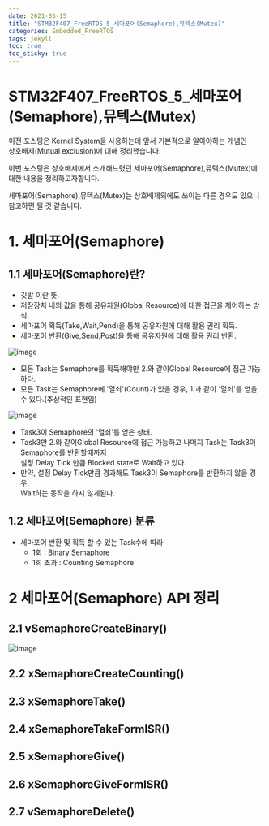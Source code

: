 ```yaml
---
date: 2021-03-15
title: "STM32F407_FreeRTOS_5_세마포어(Semaphore),뮤텍스(Mutex)"
categories: Embedded_FreeRTOS
tags: jekyll
toc: true  
toc_sticky: true 
---
```


STM32F407_FreeRTOS_5_세마포어(Semaphore),뮤텍스(Mutex)
=============

이전 포스팅은 Kernel System을 사용하는데 앞서 기본적으로 알아야하는 개념인    
상호배제(Mutual exclusion)에 대해 정리했습니다.

이번 포스팅은 상호배제에서 소개해드렸던 세마포어(Semaphore),뮤텍스(Mutex)에 대한 내용을 정리하고자합니다.

세마포어(Semaphore),뮤텍스(Mutex)는 상호배제외에도 쓰이는 다른 경우도 있으니 참고하면 될 것 같습니다.

# 1. 세마포어(Semaphore)
## 1.1 세마포어(Semaphore)란?
* 깃발 이란 뜻.
* 저장장치 내의 값을 통해 공유자원(Global Resource)에 대한 접근을 제어하는 방식.
* 세마포어 획득(Take,Wait,Pend)을 통해 공유자원에 대해 활용 권리 획득.
* 세마포어 반환(Give,Send,Post)을 통해 공유자원에 대해 활용 권리 반환.

![image](https://user-images.githubusercontent.com/79636864/111145471-9e8f9f80-85cb-11eb-8e2b-2827de2d4e39.png)

* 모든 Task는 Semaphore를 획득해야만 2.와 같이Global Resource에 접근 가능하다.
* 모든 Task는 Semaphore에 '열쇠'(Count)가 있을 경우, 1.과 같이 '열쇠'를 얻을 수 있다.(추상적인 표현임)

![image](https://user-images.githubusercontent.com/79636864/111145767-f75f3800-85cb-11eb-8ad1-b63df748a43b.png)

* Task3이 Semaphore의 '열쇠'를 얻은 상태.
* Task3만 2.와 같이Global Resource에 접근 가능하고 나머지 Task는 Task3이 Semaphore를 반환할때까지    
  설정 Delay Tick 만큼 Blocked state로 Wait하고 있다.
* 만약, 설정 Delay Tick만큼 경과해도 Task3이 Semaphore를 반환하지 않을 경우,    
  Wait하는 동작을 하지 않게된다.

## 1.2 세마포어(Semaphore) 분류
* 세마포어 반환 및 획득 할 수 있는 Task수에 따라
    * 1회 : Binary Semaphore
    * 1회 초과 : Counting Semaphore

# 2 세마포어(Semaphore) API 정리
## 2.1 vSemaphoreCreateBinary()

![image](https://user-images.githubusercontent.com/79636864/111146742-1e6a3980-85cd-11eb-8993-87cebfcbb3c6.png)

## 2.2 xSemaphoreCreateCounting()

## 2.3 xSemaphoreTake()

## 2.4 xSemaphoreTakeFormISR()

## 2.5 xSemaphoreGive()

## 2.6 xSemaphoreGiveFormISR()

## 2.7 vSemaphoreDelete()





